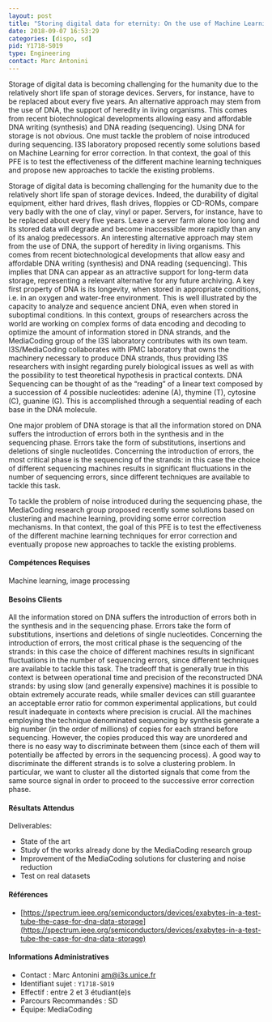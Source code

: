 ```yaml
---
layout: post
title: "Storing digital data for eternity: On the use of Machine Learning for robust DNA sequencing"
date: 2018-09-07 16:53:29
categories: [dispo, sd]
pid: Y1718-S019
type: Engineering
contact: Marc Antonini
---
```

       
Storage of digital data is becoming challenging for the humanity due to the relatively short life span of storage devices. Servers, for instance, have to be replaced about every five years. An alternative approach may stem from the use of DNA, the support of heredity in living organisms. This comes from recent biotechnological developments allowing easy and affordable DNA writing (synthesis) and DNA reading (sequencing). Using DNA for storage is not obvious. One must tackle the problem of noise introduced during sequencing. I3S laboratory proposed recently some solutions based on Machine Learning for error correction. In that context, the goal of this PFE is to test the effectiveness of the different machine learning techniques and propose new approaches to tackle the existing problems.

Storage of digital data is becoming challenging for the humanity due to the relatively short life span of storage devices. Indeed, the durability of digital equipment, either hard drives, flash drives, floppies or CD-ROMs, compare very badly with the one of clay, vinyl or paper. Servers, for instance, have to be replaced about every five years. Leave a server farm alone too long and its stored data will degrade and become inaccessible more rapidly than any of its analog predecessors.
An interesting alternative approach may stem from the use of DNA, the support of heredity in living organisms. This comes from recent biotechnological developments that allow easy and affordable DNA writing (synthesis) and DNA reading (sequencing). This implies that DNA can appear as an attractive support for long-term data storage, representing a relevant alternative for any future archiving. A key first property of DNA is its longevity, when stored in appropriate conditions, i.e. in an oxygen and water-free environment. This is well illustrated by the capacity to analyze and sequence ancient DNA, even when stored in suboptimal conditions.
In this context, groups of researchers across the world are working on complex forms of data encoding and decoding to optimize the amount of information stored in DNA strands, and the MediaCoding group of the I3S laboratory contributes with its own team. I3S/MediaCoding collaborates with IPMC laboratory that owns the machinery necessary to produce DNA strands, thus providing I3S researchers with insight regarding purely biological issues as well as with the possibility to test theoretical hypothesis in practical contexts. DNA Sequencing can be thought of as the “reading” of a linear text composed by a succession of 4 possible nucleotides: adenine (A), thymine (T), cytosine (C), guanine (G). This is accomplished through a sequential reading of each base in the DNA molecule.

One major problem of DNA storage is that all the information stored on DNA suffers the introduction of errors both in the synthesis and in the sequencing phase. Errors take the form of substitutions, insertions and deletions of single nucleotides. Concerning the introduction of errors, the most critical phase is the sequencing of the strands: in this case the choice of different sequencing machines results in significant fluctuations in the number of sequencing errors, since different techniques are available to tackle this task.

To tackle the problem of noise introduced during the sequencing phase, the MediaCoding research group proposed recently some solutions based on clustering and machine learning, providing some error correction mechanisms.
In that context, the goal of this PFE is to test the effectiveness of the different machine learning techniques for error correction and eventually propose new approaches to tackle the existing problems. 


#### Compétences Requises
Machine learning, image processing



     

#### Besoins Clients
All the information stored on DNA suffers the introduction of errors both in the synthesis and in the sequencing phase. Errors take the form of substitutions, insertions and deletions of single nucleotides.
Concerning the introduction of errors, the most critical phase is the sequencing of the strands: in this case the choice of different machines results in significant fluctuations in the number of sequencing errors, since different techniques are available to tackle this task. The tradeoff that is generally true in this context is between operational time and precision of the reconstructed DNA strands: by using slow (and generally expensive) machines it is possible to obtain extremely accurate reads, while smaller devices can still guarantee an acceptable error ratio for common experimental applications, but could result inadequate in contexts where precision is crucial.
All the machines employing the technique denominated sequencing by synthesis generate a big number (in the order of millions) of copies for each strand before sequencing. However, the copies produced this way are unordered and there is no easy way to discriminate between them (since each of them will potentially be affected by errors in the sequencing process).
A good way to discriminate the different strands is to solve a clustering problem. In particular, we want to cluster all the distorted signals that come from the same source signal in order to proceed to the successive error correction phase.


#### Résultats Attendus
Deliverables:
- State of the art
- Study of the works already done by the MediaCoding research group
- Improvement of the MediaCoding solutions for clustering and noise reduction
- Test on real datasets

#### Références

  * [https://spectrum.ieee.org/semiconductors/devices/exabytes-in-a-test-tube-the-case-for-dna-data-storage](https://spectrum.ieee.org/semiconductors/devices/exabytes-in-a-test-tube-the-case-for-dna-data-storage)

#### Informations Administratives
  * Contact : Marc Antonini <am@i3s.unice.fr>
  * Identifiant sujet : `Y1718-S019`
  * Effectif : entre 2 et 3 étudiant(e)s
  * Parcours Recommandés : SD
  * Équipe: MediaCoding

     